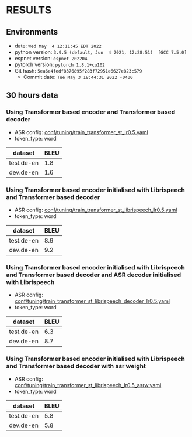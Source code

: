 <!-- Generated by ./scripts/utils/show_asr_result.sh -->
# RESULTS

## Environments
- date: `Wed May  4 12:11:45 EDT 2022`
- python version: `3.9.5 (default, Jun  4 2021, 12:28:51)  [GCC 7.5.0]`
- espnet version: `espnet 202204`
- pytorch version: `pytorch 1.8.1+cu102`
- Git hash: `5ea6e4fedf8376895f283f72951e6627e823c579`
  - Commit date: `Tue May 3 18:44:31 2022 -0400`

## 30 hours data
### Using Transformer based encoder and Transformer based decoder 
- ASR config: [conf/tuning/train_transformer_st_lr0.5.yaml](conf/tuning/train_transformer_st_lr0.5.yaml)
- token_type: word

|dataset|BLEU|
|---|---|
|test.de-en|1.8|
|dev.de-en|1.6|

### Using Transformer based encoder initialised with Librispeech and Transformer based decoder 
- ASR config: [conf/tuning/train_transformer_st_librispeech_lr0.5.yaml](conf/tuning/train_transformer_st_librispeech_lr0.5.yaml)
- token_type: word

|dataset|BLEU|
|---|---|
|test.de-en|8.9|
|dev.de-en|9.2|


### Using Transformer based encoder initialised with Librispeech and Transformer based decoder and ASR decoder initialised with Librispeech
- ASR config: [conf/tuning/train_transformer_st_librispeech_decoder_lr0.5.yaml](conf/tuning/train_transformer_st_librispeech_decoder_lr0.5.yaml)
- token_type: word

|dataset|BLEU|
|---|---|
|test.de-en|6.3|
|dev.de-en|8.7|

### Using Transformer based encoder initialised with Librispeech and Transformer based decoder with asr weight 
- ASR config: [conf/tuning/train_transformer_st_librispeech_lr0.5_asrw.yaml](conf/tuning/train_transformer_st_librispeech_lr0.5_asrw.yaml)
- token_type: word

|dataset|BLEU|
|---|---|
|test.de-en|5.8|
|dev.de-en|5.8|
